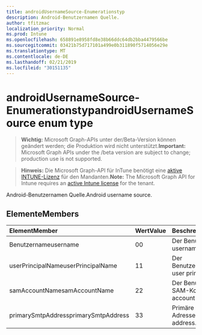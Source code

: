 ```yaml
---
title: androidUsernameSource-Enumerationstyp
description: Android-Benutzernamen Quelle.
author: tfitzmac
localization_priority: Normal
ms.prod: Intune
ms.openlocfilehash: 658891e8958fd8e38b66ddc64db2bba4479566be
ms.sourcegitcommit: 03421b75d717101a499e0b311890f5714056e29e
ms.translationtype: MT
ms.contentlocale: de-DE
ms.lasthandoff: 02/21/2019
ms.locfileid: "30151135"
---
```

# <a name="androidusernamesource-enum-type"></a><span data-ttu-id="1b92b-103">androidUsernameSource-Enumerationstyp</span><span class="sxs-lookup"><span data-stu-id="1b92b-103">androidUsernameSource enum type</span></span>

> <span data-ttu-id="1b92b-104">**Wichtig:** Microsoft Graph-APIs unter der/Beta-Version können geändert werden; die Produktion wird nicht unterstützt.</span><span class="sxs-lookup"><span data-stu-id="1b92b-104">**Important:** Microsoft Graph APIs under the /beta version are subject to change; production use is not supported.</span></span>

> <span data-ttu-id="1b92b-105">**Hinweis:** Die Microsoft Graph-API für InTune benötigt eine [aktive INTUNE-Lizenz](https://go.microsoft.com/fwlink/?linkid=839381) für den Mandanten.</span><span class="sxs-lookup"><span data-stu-id="1b92b-105">**Note:** The Microsoft Graph API for Intune requires an [active Intune license](https://go.microsoft.com/fwlink/?linkid=839381) for the tenant.</span></span>

<span data-ttu-id="1b92b-106">Android-Benutzernamen Quelle.</span><span class="sxs-lookup"><span data-stu-id="1b92b-106">Android username source.</span></span>

## <a name="members"></a><span data-ttu-id="1b92b-107">Elemente</span><span class="sxs-lookup"><span data-stu-id="1b92b-107">Members</span></span>
|<span data-ttu-id="1b92b-108">Element</span><span class="sxs-lookup"><span data-stu-id="1b92b-108">Member</span></span>|<span data-ttu-id="1b92b-109">Wert</span><span class="sxs-lookup"><span data-stu-id="1b92b-109">Value</span></span>|<span data-ttu-id="1b92b-110">Beschreibung</span><span class="sxs-lookup"><span data-stu-id="1b92b-110">Description</span></span>|
|:---|:---|:---|
|<span data-ttu-id="1b92b-111">Benutzername</span><span class="sxs-lookup"><span data-stu-id="1b92b-111">username</span></span>|<span data-ttu-id="1b92b-112">0</span><span class="sxs-lookup"><span data-stu-id="1b92b-112">0</span></span>|<span data-ttu-id="1b92b-113">Der Benutzername.</span><span class="sxs-lookup"><span data-stu-id="1b92b-113">The username.</span></span>|
|<span data-ttu-id="1b92b-114">userPrincipalName</span><span class="sxs-lookup"><span data-stu-id="1b92b-114">userPrincipalName</span></span>|<span data-ttu-id="1b92b-115">1</span><span class="sxs-lookup"><span data-stu-id="1b92b-115">1</span></span>|<span data-ttu-id="1b92b-116">Der Benutzerprinzipalname.</span><span class="sxs-lookup"><span data-stu-id="1b92b-116">The user principal name.</span></span>|
|<span data-ttu-id="1b92b-117">samAccountName</span><span class="sxs-lookup"><span data-stu-id="1b92b-117">samAccountName</span></span>|<span data-ttu-id="1b92b-118">2</span><span class="sxs-lookup"><span data-stu-id="1b92b-118">2</span></span>|<span data-ttu-id="1b92b-119">Der Benutzername des SAM-Kontos.</span><span class="sxs-lookup"><span data-stu-id="1b92b-119">The user sam account name.</span></span>|
|<span data-ttu-id="1b92b-120">primarySmtpAddress</span><span class="sxs-lookup"><span data-stu-id="1b92b-120">primarySmtpAddress</span></span>|<span data-ttu-id="1b92b-121">3</span><span class="sxs-lookup"><span data-stu-id="1b92b-121">3</span></span>|<span data-ttu-id="1b92b-122">Primäre SMTP-Adresse.</span><span class="sxs-lookup"><span data-stu-id="1b92b-122">Primary SMTP address.</span></span>|




